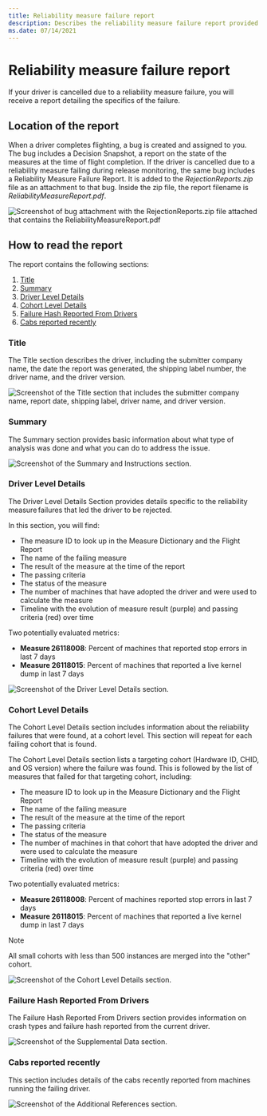 ```yaml
---
title: Reliability measure failure report
description: Describes the reliability measure failure report provided upon cancellation.
ms.date: 07/14/2021
---
```


# Reliability measure failure report

If your driver is cancelled due to a reliability measure failure, you will receive a report detailing the specifics of the failure.

## Location of the report

When a driver completes flighting, a bug is created and assigned to you. The bug includes a Decision Snapshot, a report on the state of the measures at the time of flight completion. If the driver is cancelled due to a reliability measure failing during release monitoring, the same bug includes a Reliability Measure Failure Report. It is added to the *RejectionReports.zip* file as an attachment to that bug. Inside the zip file, the report filename is *ReliabilityMeasureReport.pdf*.

![Screenshot of bug attachment with the RejectionReports.zip file attached that contains the ReliabilityMeasureReport.pdf](images/rejection-reports.png)

## How to read the report

The report contains the following sections:

1. [Title](#title)
1. [Summary](#summary)
1. [Driver Level Details](#driver-level-details)
1. [Cohort Level Details](#cohort-level-details)
1. [Failure Hash Reported From Drivers](#failure-hash-reported-from-drivers)
1. [Cabs reported recently](#cabs-reported-recently)

### Title

The Title section describes the driver, including the submitter company name, the date the report was generated, the shipping label number, the driver name, and the driver version.

![Screenshot of the Title section that includes the submitter company name, report date, shipping label, driver name, and driver version.](images/failure-report-title.png)

### Summary

The Summary section provides basic information about what type of analysis was done and what you can do to address the issue.

![Screenshot of the Summary and Instructions section.](images/reliability-report-summary.png)

### Driver Level Details

The Driver Level Details Section provides details specific to the reliability measure failures that led the driver to be rejected.

In this section, you will find:

- The measure ID to look up in the Measure Dictionary and the Flight Report
- The name of the failing measure
- The result of the measure at the time of the report
- The passing criteria
- The status of the measure
- The number of machines that have adopted the driver and were used to calculate the measure
- Timeline with the evolution of measure result (purple) and passing criteria (red) over time

Two potentially evaluated metrics:

- **Measure 26118008**: Percent of machines that reported stop errors in last 7 days
- **Measure 26118015**: Percent of machines that reported a live kernel dump in last 7 days

![Screenshot of the Driver Level Details section.](images/reliability-report-driver-level-md.png)

### Cohort Level Details

The Cohort Level Details section includes information about the reliability failures that were found, at a cohort level. This section will repeat for each failing cohort that is found.

The Cohort Level Details section lists a targeting cohort (Hardware ID, CHID, and OS version) where the failure was found. This is followed by the list of measures that failed for that targeting cohort, including:

- The measure ID to look up in the Measure Dictionary and the Flight Report
- The name of the failing measure
- The result of the measure at the time of the report
- The passing criteria
- The status of the measure
- The number of machines in that cohort that have adopted the driver and were used to calculate the measure
- Timeline with the evolution of measure result (purple) and passing criteria (red) over time

Two potentially evaluated metrics:

- **Measure 26118008**: Percent of machines reported stop errors in last 7 days
- **Measure 26118015**: Percent of machines that reported a live kernel dump in last 7 days

> [!NOTE]
> All small cohorts with less than 500 instances are merged into the "other" cohort.

![Screenshot of the Cohort Level Details section.](images/reliability-report-cohort.png)

### Failure Hash Reported From Drivers

The Failure Hash Reported From Drivers section provides information on crash types and failure hash reported from the current driver.

![Screenshot of the Supplemental Data section.](images/reliability-report-failure-hash.png)

### Cabs reported recently

This section includes details of the cabs recently reported from machines running the failing driver.

![Screenshot of the Additional References section.](images/reliability-report-latest-cabs.png)
